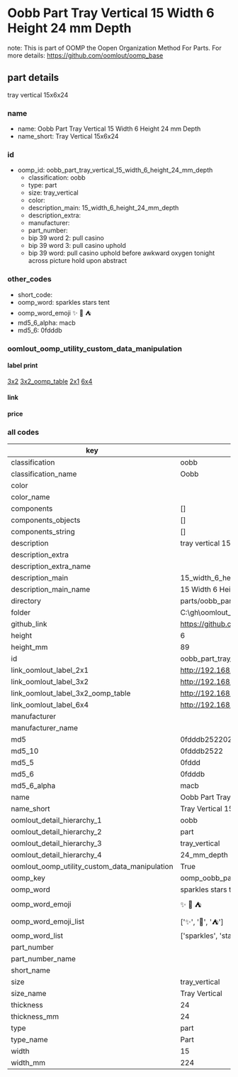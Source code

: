 # Oobb Part Tray Vertical 15 Width 6 Height 24 mm Depth  

note: This is part of OOMP the Oopen Organization Method For Parts. For more details: https://github.com/oomlout/oomp_base

##  part details
  



tray vertical 15x6x24



### name
* name: Oobb Part Tray Vertical 15 Width 6 Height 24 mm Depth
* name_short: Tray Vertical 15x6x24 
### id
* oomp_id: oobb_part_tray_vertical_15_width_6_height_24_mm_depth
  * classification: oobb
  * type: part
  * size: tray_vertical
  * color: 
  * description_main: 15_width_6_height_24_mm_depth
  * description_extra: 
  * manufacturer: 
  * part_number: 
  * bip 39 word 2: pull casino
  * bip 39 word 3: pull casino uphold
  * bip 39 word: pull casino uphold before awkward oxygen tonight across picture hold upon abstract

### other_codes
* short_code: 
* oomp_word: sparkles stars tent
* oomp_word_emoji :sparkles: :stars: :tent:
* md5_6_alpha: macb
* md5_6: 0fdddb






### oomlout_oomp_utility_custom_data_manipulation
#### label print
[3x2](http://192.168.1.245:1112/?label=oomp%20macb)
[3x2_oomp_table](http://192.168.1.108:1112/?label=oomp%20macb)
[2x1](http://192.168.1.242:1112/?label=oomp%20macb)
[6x4](http://192.168.1.55:1112/?label=oomp%20macb)    

#### link

                              

#### price







### all codes 
| key | value |  
| --- | --- |  
| classification | oobb |  
| classification_name | Oobb |  
| color |  |  
| color_name |  |  
| components | [] |  
| components_objects | [] |  
| components_string | [] |  
| description | tray vertical 15x6x24 |  
| description_extra |  |  
| description_extra_name |  |  
| description_main | 15_width_6_height_24_mm_depth |  
| description_main_name | 15 Width 6 Height 24 mm Depth |  
| directory | parts/oobb_part_tray_vertical_15_width_6_height_24_mm_depth |  
| folder | C:\gh\oomlout_oobb_version_4_generated_parts\parts\oobb_part_tray_vertical_15_width_6_height_24_mm_depth |  
| github_link | https://github.com/oomlout/oomlout_oomp_part_src/tree/main/parts/oobb_part_tray_vertical_15_width_6_height_24_mm_depth |  
| height | 6 |  
| height_mm | 89 |  
| id | oobb_part_tray_vertical_15_width_6_height_24_mm_depth |  
| link_oomlout_label_2x1 | http://192.168.1.242:1112/?label=oomp%20macb |  
| link_oomlout_label_3x2 | http://192.168.1.245:1112/?label=oomp%20macb |  
| link_oomlout_label_3x2_oomp_table | http://192.168.1.108:1112/?label=oomp%20macb |  
| link_oomlout_label_6x4 | http://192.168.1.55:1112/?label=oomp%20macb |  
| manufacturer |  |  
| manufacturer_name |  |  
| md5 | 0fdddb2522025c9279086143dd88dd6a |  
| md5_10 | 0fdddb2522 |  
| md5_5 | 0fddd |  
| md5_6 | 0fdddb |  
| md5_6_alpha | macb |  
| name | Oobb Part Tray Vertical 15 Width 6 Height 24 mm Depth |  
| name_short | Tray Vertical 15x6x24  |  
| oomlout_detail_hierarchy_1 | oobb |  
| oomlout_detail_hierarchy_2 | part |  
| oomlout_detail_hierarchy_3 | tray_vertical |  
| oomlout_detail_hierarchy_4 | 24_mm_depth |  
| oomlout_oomp_utility_custom_data_manipulation | True |  
| oomp_key | oomp_oobb_part_tray_vertical_15_width_6_height_24_mm_depth |  
| oomp_word | sparkles stars tent |  
| oomp_word_emoji | :sparkles: :stars: :tent: |  
| oomp_word_emoji_list | [':sparkles:', ':stars:', ':tent:'] |  
| oomp_word_list | ['sparkles', 'stars', 'tent'] |  
| part_number |  |  
| part_number_name |  |  
| short_name |  |  
| size | tray_vertical |  
| size_name | Tray Vertical |  
| thickness | 24 |  
| thickness_mm | 24 |  
| type | part |  
| type_name | Part |  
| width | 15 |  
| width_mm | 224 |  
